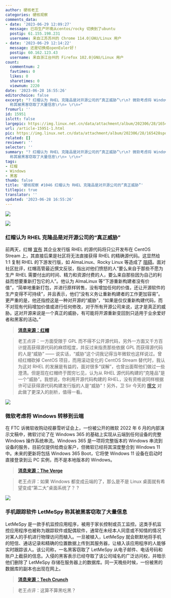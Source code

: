 ```yaml
---
author: 硬核老王
categories: 硬核观察
comments_data:
- date: '2023-06-29 12:09:27'
  message: 已将生产环境从centos/rocky 切换到了ubuntu
  postip: 61.155.198.231
  username: 来自江苏苏州的 Chrome 114.0|GNU/Linux 用户
- date: '2023-06-29 12:14:22'
  message: 还是切换成openEuler好！
  postip: 60.162.123.43
  username: 来自浙江台州的 Firefox 102.0|GNU/Linux 用户
count:
  commentnum: 2
  favtimes: 0
  likes: 0
  sharetimes: 0
  viewnum: 2220
date: '2023-06-28 16:55:26'
editorchoice: false
excerpt: "? 红帽认为 RHEL 克隆品是对开源公司的“真正威胁”\r\n? 微软考虑将 Windows 转移到云端\r\n? 手机跟踪软件 LetMeSpy
  称其被黑客窃取了大量信息\r\n» \r\n»"
fromurl: ''
id: 15951
islctt: false
largepic: https://img.linux.net.cn/data/attachment/album/202306/28/165428spqmkkkwoj9lsd2u.jpg
url: /article-15951-1.html
pic: https://img.linux.net.cn/data/attachment/album/202306/28/165428spqmkkkwoj9lsd2u.jpg.thumb.jpg
related: []
reviewer: ''
selector: ''
summary: "? 红帽认为 RHEL 克隆品是对开源公司的“真正威胁”\r\n? 微软考虑将 Windows 转移到云端\r\n? 手机跟踪软件 LetMeSpy
  称其被黑客窃取了大量信息\r\n» \r\n»"
tags:
- 红帽
- Windows
- 黑客
thumb: false
title: '硬核观察 #1046 红帽认为 RHEL 克隆品是对开源公司的“真正威胁”'
titlepic: true
translator: ''
updated: '2023-06-28 16:55:26'
---
```


![](https://img.linux.net.cn/data/attachment/album/202306/28/165428spqmkkkwoj9lsd2u.jpg)


![](https://img.linux.net.cn/data/attachment/album/202306/28/165440o0k08yy4x85txziy.jpg)


### 红帽认为 RHEL 克隆品是对开源公司的“真正威胁”


前两天，红帽 [宣布](/article-15933-1.html) 其企业发行版 RHEL 的源代码将只公开发布在 CentOS Stream 上，其直接后果是社区将无法直接获得 RHEL 的精确源代码。这显然给 1:1 复制 RHEL 的下游发行版，如 AlmaLinux、Rocky Linux 等造成了 [阻碍](/article-15936-1.html)。面对社区批评，红帽高管最近撰文反驳，指出对他们愤怒的人“要么来自于那些不愿为生产 RHEL 需要付出的时间、精力和资源付费的人，要么来自那些因为自己的利益而想要重新打包它的人”。他认为 AlmaLinux 等“下游重新构建者没有价值”，“简单地重新打包，并进行原样转售，没有增加任何的价值，还让开源软件的生产变得不可持续”，并且表示，他们“没有义务让重新构建者的工作更加容易”。更严重的是，他还指控这是一种对开源的“威胁”，“如果是仅仅重新构建代码，而不对现有代码增加价值或进行任何修改，对于所有开源公司来说，这才是真正的威胁。这对开源来说是一个真正的威胁，有可能将开源重新变回到只适用于业余爱好者和黑客的活动。”



> 
> **[消息来源：红帽](https://mp.weixin.qq.com/s/RELpVQ541cQgU7wkyhVjEQ)**
> 
> 
> 



> 
> 老王点评：一方面受限于 GPL 而不得不公开源代码，另外一方面又千方百计提高获得源代码的麻烦程度，并反过来指责那些依据 GPL 而获得源代码的人是“威胁” —— 说实话，“威胁”这个词我记得当年微软也这样说过。曾经红帽砍掉 CentOS 项目，而用滚动变化的 CentOS Stream 替代时，我认为这对 RHEL 的发展是有益的，面对很多“误解”，也曾出面帮他们做过一些澄清。但是现在红帽终于图穷匕见，认为从 RHEL 源代码构建的“克隆品”是一个“威胁”。我想说，你利用开源代码构建的 RHEL，没有资格说同样根据许可证获得源代码构建发行版的人是“威胁”！另外，卫 Sir 今天的 [撰文](https://mp.weixin.qq.com/s/njYYeeSMAebJRp5kUkYxKA) 对此做了更深入的剖析，值得一看。
> 
> 
> 


![](https://img.linux.net.cn/data/attachment/album/202306/28/165455t1b3bbnr8vrr63og.jpg)


### 微软考虑将 Windows 转移到云端


在 FTC 诉微软收购动视暴雪听证会上，一份被公开的微软 2022 年 6 月的内部演示文稿中，微软讨论了在 Windows 365 的基础上实现从云端到任何设备的完整 Windows 操作系统串流。Windows 365 是一项将完整版本的 Windows 串流到设备的服务，目前仅提供给商业客户，但微软已经将其深度整合到 Windows 11 中。未来的更新将包括 Windows 365 Boot，它将使 Windows 11 设备在启动时直接登录到云 PC 实例，而不是本地版本的 Windows。



> 
> **[消息来源：The Verge](https://www.theverge.com/2023/6/27/23775117/microsoft-windows-11-cloud-consumer-strategy)**
> 
> 
> 



> 
> 老王点评：如果 Windows 都变成云端的了，那么是不是 Linux 桌面就有希望变成“第二大”桌面系统了？ ?
> 
> 
> 


![](https://img.linux.net.cn/data/attachment/album/202306/28/165510lgpicpnevpknnfav.jpg)


### 手机跟踪软件 LetMeSpy 称其被黑客窃取了大量信息


LetMeSpy 是一款手机监控应用程序，被用于家长控制或员工监控。这类手机监控应用程序也被称为跟踪软件或配偶软件，通常在未经本人同意或不知情的情况下对某人的手机进行物理访问而植入。一旦被植入，LetMeSpy 就会默默地将手机的短信、通话记录和精确的位置数据上传到其服务器，让植入该应用程序的人能够实时跟踪该人。该公司称，一名黑客窃取了 LetMeSpy 从电子邮件、电话号码和账户上截获的信息。入侵的黑客表示已经夺取了该公司域名的广泛访问权，并暗示他们删除了 LetMeSpy 存储在服务器上的数据库。同一天晚些时候，一份被黑的数据库的副本也出现在网上。



> 
> **[消息来源：Tech Crunch](https://techcrunch.com/2023/06/27/letmespy-hacked-spyware-thousands/)**
> 
> 
> 



> 
> 老王点评：这算不算黑吃黑？
> 
> 
>